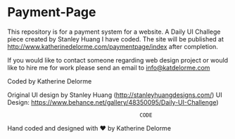 # Payment-Page
This repository is for a payment system for a website.
A Daily UI Challege piece created by Stanley Huang I have coded.
The site will be published at http://www.katherinedelorme.com/paymentpage/index after completion.

If you would like to contact someone regarding web design project or would like to hire me for work please send an email to info@katdelorme.com

Coded by Katherine Delorme

Original UI design by Stanley Huang (http://stanleyhuangdesigns.com/)
UI Design: https://www.behance.net/gallery/48350095/Daily-UI-Challenge)



                                              CODE

Hand coded and designed with &hearts; by Katherine Delorme
